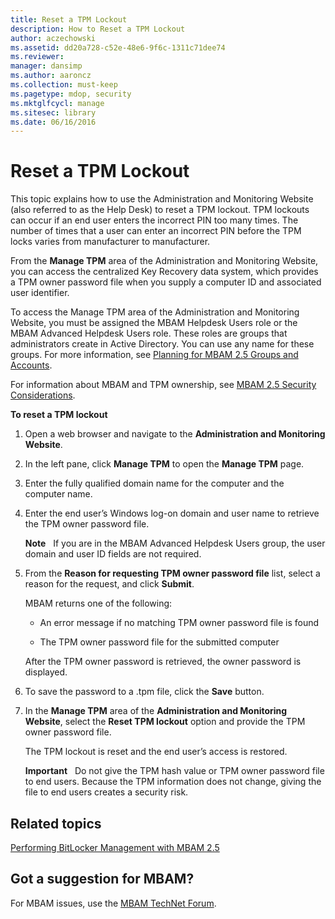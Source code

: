 ```yaml
---
title: Reset a TPM Lockout
description: How to Reset a TPM Lockout
author: aczechowski
ms.assetid: dd20a728-c52e-48e6-9f6c-1311c71dee74
ms.reviewer: 
manager: dansimp
ms.author: aaroncz
ms.collection: must-keep
ms.pagetype: mdop, security
ms.mktglfcycl: manage
ms.sitesec: library
ms.date: 06/16/2016
---
```



# Reset a TPM Lockout


This topic explains how to use the Administration and Monitoring Website (also referred to as the Help Desk) to reset a TPM lockout. TPM lockouts can occur if an end user enters the incorrect PIN too many times. The number of times that a user can enter an incorrect PIN before the TPM locks varies from manufacturer to manufacturer.

From the **Manage TPM** area of the Administration and Monitoring Website, you can access the centralized Key Recovery data system, which provides a TPM owner password file when you supply a computer ID and associated user identifier.

To access the Manage TPM area of the Administration and Monitoring Website, you must be assigned the MBAM Helpdesk Users role or the MBAM Advanced Helpdesk Users role. These roles are groups that administrators create in Active Directory. You can use any name for these groups. For more information, see [Planning for MBAM 2.5 Groups and Accounts](planning-for-mbam-25-groups-and-accounts.md#bkmk-helpdesk-roles).

For information about MBAM and TPM ownership, see [MBAM 2.5 Security Considerations](mbam-25-security-considerations.md#bkmk-tpm).

**To reset a TPM lockout**

1.  Open a web browser and navigate to the **Administration and Monitoring Website**.

2.  In the left pane, click **Manage TPM** to open the **Manage TPM** page.

3.  Enter the fully qualified domain name for the computer and the computer name.

4.  Enter the end user’s Windows log-on domain and user name to retrieve the TPM owner password file.

    **Note**  
    If you are in the MBAM Advanced Helpdesk Users group, the user domain and user ID fields are not required.

     

5.  From the **Reason for requesting TPM owner password file** list, select a reason for the request, and click **Submit**.

    MBAM returns one of the following:

    -   An error message if no matching TPM owner password file is found

    -   The TPM owner password file for the submitted computer

    After the TPM owner password is retrieved, the owner password is displayed.

6.  To save the password to a .tpm file, click the **Save** button.

7.  In the **Manage TPM** area of the **Administration and Monitoring Website**, select the **Reset TPM lockout** option and provide the TPM owner password file.

    The TPM lockout is reset and the end user’s access is restored.

    **Important**  
    Do not give the TPM hash value or TPM owner password file to end users. Because the TPM information does not change, giving the file to end users creates a security risk.

     



## Related topics


[Performing BitLocker Management with MBAM 2.5](performing-bitlocker-management-with-mbam-25.md)

 

## Got a suggestion for MBAM?

For MBAM issues, use the [MBAM TechNet Forum](https://social.technet.microsoft.com/Forums/home?forum=mdopmbam). 





